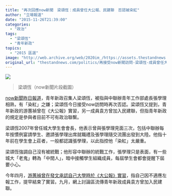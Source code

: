 ```yaml
---
title: "再次回應now新聞　梁頌恆：成員曾任大公報、民建聯　否認被染紅"
author: "立場報道"
date: "2015-11-26T21:39:00"
categories:
  - "政治"
tags:
  - "梁頌恆"
  - "青年新政"
topics:
  - "2015 區選"
image: "http://web.archive.org/web/2020im_/https://assets.thestandnews.com/media/photos/E6A281E9A08CE68186-nowTV_J5LYy.png"
original_url: "thestandnews.com/politics/再接受now新聞訪問-梁頌恆-成員曾任大公報-民建聯-否認被染紅"
---
```

![](http://web.archive.org/web/2020im_/https://assets.thestandnews.com/media/photos/E6A281E9A08CE68186-nowTV_J5LYy.png)
> 梁頌恆（now新聞片段截圖）

[now新聞昨日報道](http://web.archive.org/web/20211121182401/http://news.now.com/home/local/player?newsId=159461)，青年新政召集人梁頌恆，被指與中聯辦青年工作部處長張學理相熟，有「染紅」之嫌；梁頌恆今日接受now訪問時再次否認。梁頌恆又提到，青年新政的游蕙禎曾在《大公報》實習，另一成員袁方曾加入民建聯，但指青年新政的規定是參與者目前不可有政治聯繫。

梁頌恆2007年曾任城大學生會會長，他表示曾與張學理見面三次，包括中聯辦每年按慣例宴請學生、邀請張學理出席就職禮及張學理隨交流團出發到大陸。他指十年前在學生會上莊者，一般都認識張學理，以此指控他「染紅」太嚴重。

梁頌恆強調自己沒有被統戰；他形容中聯辦的統戰工作，張學理只是表面，有一些城大「老鬼」轉為「中間人」，暗中接觸學生組織成員，每屆學生會都會提醒下屆要小心。

今年四月，[游蕙禎曾在發文承認自己大學時於《大公報》實習](http://web.archive.org/web/20211121182401/http://www.facebook.com/youngspiration/photos/a.763112140447090.1073741830.754643994627238/794370687321235/?type=3)，指自己因不適應左報工作，提早結束了實習。九月，網上討論區流傳青年新政成員袁方曾加入民建聯。